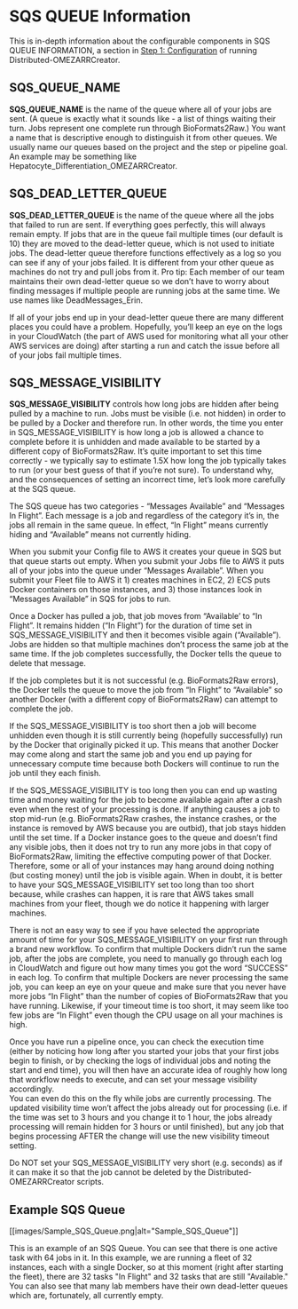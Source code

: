 # SQS QUEUE Information

This is in-depth information about the configurable components in SQS QUEUE INFORMATION, a section in [Step 1: Configuration](step_1_configuration.md) of running Distributed-OMEZARRCreator.

## SQS_QUEUE_NAME

**SQS_QUEUE_NAME** is the name of the queue where all of your jobs are sent.
(A queue is exactly what it sounds like - a list of things waiting their turn. Jobs represent one complete run through BioFormats2Raw.)
You want a name that is descriptive enough to distinguish it from other queues.
We usually name our queues based on the project and the step or pipeline goal.
An example may be something like Hepatocyte_Differentiation_OMEZARRCreator.

## SQS_DEAD_LETTER_QUEUE

**SQS_DEAD_LETTER_QUEUE** is the name of the queue where all the jobs that failed to run are sent.
If everything goes perfectly, this will always remain empty.
If jobs that are in the queue fail multiple times (our default is 10) they are moved to the dead-letter queue, which is not used to initiate jobs.
The dead-letter queue therefore functions effectively as a log so you can see if any of your jobs failed.
It is different from your other queue as machines do not try and pull jobs from it.
Pro tip: Each member of our team maintains their own dead-letter queue so we don’t have to worry about finding messages if multiple people are running jobs at the same time.
We use names like DeadMessages_Erin.

If all of your jobs end up in your dead-letter queue there are many different places you could have a problem.
Hopefully, you’ll keep an eye on the logs in your CloudWatch (the part of AWS used for monitoring what all your other AWS services are doing) after starting a run and catch the issue before all of your jobs fail multiple times.

## SQS_MESSAGE_VISIBILITY

**SQS_MESSAGE_VISIBILITY** controls how long jobs are hidden after being pulled by a machine to run.
Jobs must be visible (i.e. not hidden) in order to be pulled by a Docker and therefore run.
In other words, the time you enter in SQS_MESSAGE_VISIBILITY is how long a job is allowed a chance to complete before it is unhidden and made available to be started by a different copy of BioFormats2Raw.
It’s quite important to set this time correctly - we typically say to estimate 1.5X how long the job typically takes to run (or your best guess of that if you’re not sure).
To understand why, and the consequences of setting an incorrect time, let’s look more carefully at the SQS queue.

The SQS queue has two categories - “Messages Available” and “Messages In Flight”.
Each message is a job and regardless of the category it’s in, the jobs all remain in the same queue.
In effect, “In Flight” means currently hiding and “Available” means not currently hiding.

When you submit your Config file to AWS it creates your queue in SQS but that queue starts out empty.
When you submit your Jobs file to AWS it puts all of your jobs into the queue under “Messages Available”.
When you submit your Fleet file to AWS it 1) creates machines in EC2, 2) ECS puts Docker containers on those instances, and 3) those instances look in “Messages Available” in SQS for jobs to run.

Once a Docker has pulled a job, that job moves from “Available’ to “In Flight”.
It remains hidden (“In Flight”) for the duration of time set in SQS_MESSAGE_VISIBILITY and then it becomes visible again (“Available”).
Jobs are hidden so that multiple machines don’t process the same job at the same time.
If the job completes successfully, the Docker tells the queue to delete that message.

If the job completes but it is not successful (e.g. BioFormats2Raw errors), the Docker tells the queue to move the job from “In Flight” to “Available” so another Docker (with a different copy of BioFormats2Raw) can attempt to complete the job.

If the SQS_MESSAGE_VISIBILITY is too short then a job will become unhidden even though it is still currently being (hopefully successfully) run by the Docker that originally picked it up.
This means that another Docker may come along and start the same job and you end up paying for unnecessary compute time because both Dockers will continue to run the job until they each finish.

If the SQS_MESSAGE_VISIBILITY is too long then you can end up wasting time and money waiting for the job to become available again after a crash even when the rest of your processing is done.
If anything causes a job to stop mid-run (e.g. BioFormats2Raw crashes, the instance crashes, or the instance is removed by AWS because you are outbid), that job stays hidden until the set time.
If a Docker instance goes to the queue and doesn’t find any visible jobs, then it does not try to run any more jobs in that copy of BioFormats2Raw, limiting the effective computing power of that Docker.
Therefore, some or all of your instances may hang around doing nothing (but costing money) until the job is visible again.
When in doubt, it is better to have your SQS_MESSAGE_VISIBILITY set too long than too short because, while crashes can happen, it is rare that AWS takes small machines from your fleet, though we do notice it happening with larger machines.

There is not an easy way to see if you have selected the appropriate amount of time for your SQS_MESSAGE_VISIBILITY on your first run through a brand new workflow.
To confirm that multiple Dockers didn’t run the same job, after the jobs are complete, you need to manually go through each log in CloudWatch and figure out how many times you got the word “SUCCESS” in each log.
To confirm that multiple Dockers are never processing the same job, you can keep an eye on your queue and make sure that you never have more jobs “In Flight” than the number of copies of BioFormats2Raw that you have running.
Likewise, if your timeout time is too short, it may seem like too few jobs are “In Flight” even though the CPU usage on all your machines is high.

Once you have run a pipeline once, you can check the execution time (either by noticing how long after you started your jobs that your first jobs begin to finish, or by checking the logs of individual jobs and noting the start and end time), you will then have an accurate idea of roughly how long that workflow needs to execute, and can set your message visibility accordingly.  
You can even do this on the fly while jobs are currently processing.
The updated visibility time won’t affect the jobs already out for processing (i.e. if the time was set to 3 hours and you change it to 1 hour, the jobs already processing will remain hidden for 3 hours or until finished), but any job that begins processing AFTER the change will use the new visibility timeout setting.

Do NOT set your SQS_MESSAGE_VISIBILITY very short (e.g. seconds) as if it can make it so that the job cannot be deleted by the Distributed-OMEZARRCreator scripts.

## Example SQS Queue

[[images/Sample_SQS_Queue.png|alt="Sample_SQS_Queue"]]

This is an example of an SQS Queue.
You can see that there is one active task with 64 jobs in it.
In this example, we are running a fleet of 32 instances, each with a single Docker, so at this moment (right after starting the fleet), there are 32 tasks "In Flight" and 32 tasks that are still "Available."
You can also see that many lab members have their own dead-letter queues which are, fortunately, all currently empty.
